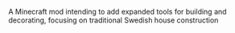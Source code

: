 A Minecraft mod intending to add expanded tools for building and decorating, focusing on traditional Swedish house construction
